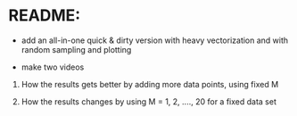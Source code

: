 # README:

* add an all-in-one quick & dirty version with heavy vectorization and with random sampling and plotting

* make two videos

1. How the results gets better by adding more data points, using fixed M

2. How the results changes by using M = 1, 2, ...., 20 for a fixed data set